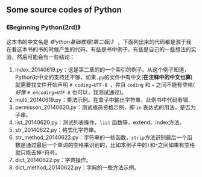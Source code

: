 ## Some source codes of Python ##

### 《Beginning Python(2rd)》 ###

这本书的中文名是 *《Python基础教程(第二版)》* ，下面列出来的代码都是源于我在看这本书的书的时候产生的代码，有些是书中例子，有些是自己的一些想法的实验，然后可能会有一些结论：

1. index_20140619.py：这是第二章的的一个索引的例子。从这个例子知道，Python对中文的支持还不够，如果`.py`的文件中有中文(**在注释中的中文也算**)就需要找文件开始声明 `# coding=UTF-8 `，并且 `coding` 和 `=` 之间不能有空格( *好像 `# encoding=UTF-8`* 也可以，我测试通过)。
2. multi_20140619.py：乘法示例。在盒子中输出字符串，此例书中代码有错.
3. permisson_20140620.py：测试成员资格示例，即 `in` 表达式的用法，是否为子串。
4. list_20140620.py：测试列表操作，`list` 函数等，extend、index方法。
5. str_20140622.py：格式化字符串。
6. str_method_20140622.py：字符串的一些函数，`strip`方法识别最后一个函数是通过最后一个单词的空格来识别的，比如本例子中的`!`和`*`之间如果有空格就只能去掉`*`符号。
7. dict_20140622.py：字典操作。
8. dict_method_20140622.py：字典的一些方法示例。